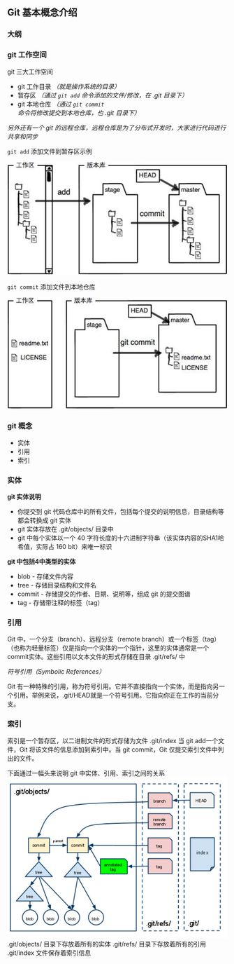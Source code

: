 ## Git 基本概念介绍

### 大纲


### git 工作空间

git 三大工作空间
- git 工作目录 *（就是操作系统的目录）*
- 暂存区 *（通过 `git add` 命令添加的文件/修改，在 .git 目录下）*
- git 本地仓库 *（通过 `git commit` 命令将修改提交到本地仓库，也 .git 目录下）*

*另外还有一个 git 的远程仓库，远程仓库是为了分布式开发时，大家进行代码进行共享和同步*

`git add` 添加文件到暂存区示例

![git add 添加文件到暂存区](../images/ch1/01.png)

`git commit` 添加文件到本地仓库

![git commit 添加文件到本地仓库](../images/ch1/02.png)


### git 概念
- 实体
- 引用
- 索引

### 实体

**git 实体说明**
- 你提交到 git 代码仓库中的所有文件，包括每个提交的说明信息，目录结构等都会转换成 git 实体
- git 实体存放在 .git/objects/ 目录中
- git 中每个实体以一个 40 字符长度的十六进制字符串（该实体内容的SHA1哈希值，实际占 160 bit）来唯一标识


**git 中包括4中类型的实体**
- blob - 存储文件内容
- tree - 存储目录结构和文件名
- commit - 存储提交的作者、日期、说明等，组成 git 的提交图谱
- tag - 存储带注释的标签（tag）


### 引用
Git 中，一个分支（branch）、远程分支（remote branch）或一个标签（tag）（也称为轻量标签）仅是指向一个实体的一个指针，这里的实体通常是一个commit实体。这些引用以文本文件的形式存储在目录 .git/refs/ 中

*符号引用（Symbolic References）*

Git 有一种特殊的引用，称为符号引用。它并不直接指向一个实体，而是指向另一个引用。举例来说，.git/HEAD就是一个符号引用。它指向你正在工作的当前分支。

### 索引
索引是一个暂存区，以二进制文件的形式存储为文件 .git/index
当 git add一个文件，Git 将该文件的信息添加到索引中。当 git commit，Git 仅提交索引文件中列出的文件。

下面通过一幅头来说明 git 中实体、引用、索引之间的关系
![图片说明 git 中实体、引用、索引之间的关系](../images/ch1/03.png)
.git/objects/  目录下存放着所有的实体
.git/refs/  目录下存放着所有的引用
.git/index  文件保存着索引信息
